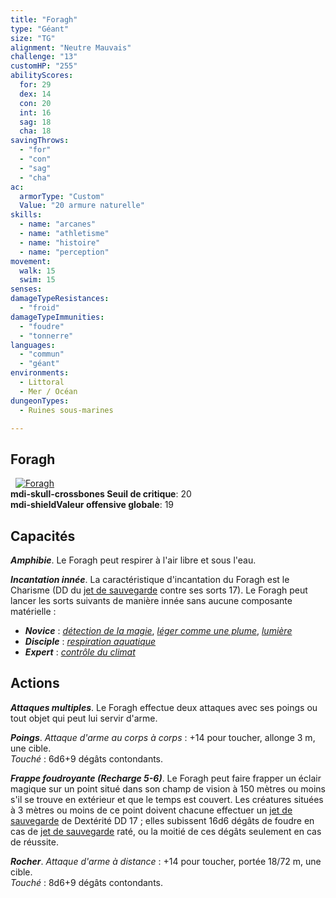 ```yaml
---
title: "Foragh"
type: "Géant"
size: "TG"
alignment: "Neutre Mauvais"
challenge: "13"
customHP: "255"
abilityScores:
  for: 29
  dex: 14
  con: 20
  int: 16
  sag: 18
  cha: 18
savingThrows:
  - "for"
  - "con"
  - "sag"
  - "cha"
ac:
  armorType: "Custom"
  Value: "20 armure naturelle"
skills:
  - name: "arcanes"
  - name: "athletisme"
  - name: "histoire"
  - name: "perception"
movement:
  walk: 15
  swim: 15
senses:
damageTypeResistances:
  - "froid"
damageTypeImmunities:
  - "foudre"
  - "tonnerre"
languages:
  - "commun"
  - "géant"
environments:
  - Littoral
  - Mer / Océan
dungeonTypes:
  - Ruines sous-marines

---
```

## Foragh
&nbsp;
[![Foragh](https://www.douaratil.fr/illustrations/geant/foraghm.png)](https://www.douaratil.fr/illustrations/geant/foragh.jpg)    
**<v-icon>mdi-skull-crossbones</v-icon> Seuil de critique**: 20           
**<v-icon>mdi-shield</v-icon>Valeur offensive globale**: 19
## Capacités
_**Amphibie**_. Le Foragh peut respirer à l'air libre et sous l'eau.

_**Incantation innée**_. La caractéristique d'incantation du Foragh est le Charisme (DD du [jet de sauvegarde](/utiliser-les-caracteristiques/#jets-de-sauvegarde) contre ses sorts 17). Le Foragh peut lancer les sorts suivants de manière innée sans aucune composante matérielle :
* _**Novice**_ : [_détection de la magie_](/grimoire/detection-de-la-magie/), [_léger comme une plume_](/grimoire/leger-comme-une-plume/), [_lumière_](/grimoire/lumiere/)
* _**Disciple**_ : [_respiration aquatique_](/grimoire/respiration-aquatique/)
* _**Expert**_ : [_contrôle du climat_](/grimoire/controle-du-climat/)

## Actions
_**Attaques multiples**_. Le Foragh effectue deux attaques avec ses poings ou tout objet qui peut lui servir d'arme.

_**Poings**_. _Attaque d'arme au corps à corps_ : +14 pour toucher, allonge 3 m, une cible.  
_Touché_ : 6d6+9 dégâts contondants.

_**Frappe foudroyante (Recharge 5-6)**_. Le Foragh peut faire frapper un éclair magique sur un point situé dans son champ de vision à 150 mètres ou moins s'il se trouve en extérieur et que le temps est couvert. Les créatures situées à 3 mètres ou moins de ce point doivent chacune effectuer un [jet de sauvegarde](/utiliser-les-caracteristiques/#jets-de-sauvegarde) de Dextérité DD 17 ; elles subissent 16d6 dégâts de foudre en cas de [jet de sauvegarde](/utiliser-les-caracteristiques/#jets-de-sauvegarde) raté, ou la moitié de ces dégâts seulement en cas de réussite.

_**Rocher**_. _Attaque d'arme à distance_ : +14 pour toucher, portée 18/72 m, une cible.  
_Touché_ : 8d6+9 dégâts contondants.
